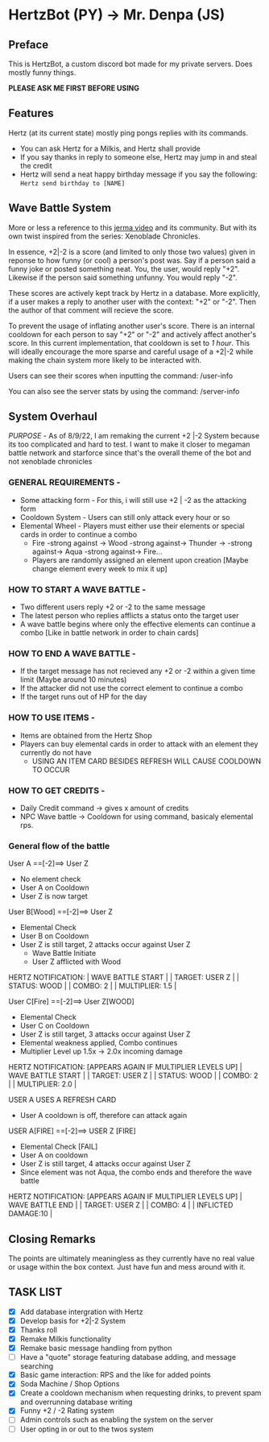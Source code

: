 # HertzBot (PY) -> Mr. Denpa (JS)

## Preface
This is HertzBot, a custom discord bot made for my private servers. Does mostly funny things.

**PLEASE ASK ME FIRST BEFORE USING**

## Features
Hertz (at its current state) mostly ping pongs replies with its commands.

* You can ask Hertz for a Milkis, and Hertz shall provide
* If you say thanks in reply to someone else, Hertz may jump in and steal the credit
* Hertz will send a neat happy birthday message if you say the following: ```Hertz send birthday to [NAME]```

## Wave Battle System

More or less a reference to this [jerma video](https://www.youtube.com/watch?v=KSp3Q_jvGGs) and its community. But with its own twist inspired from the series: Xenoblade Chronicles.

In essence, +2|-2 is a score (and limited to only those two values) given in reponse to how funny (or cool) a person's post was. Say if a person said a funny joke or posted something neat. You, the user, would reply "+2". Likewise if the person said something unfunny. You would reply "-2".

These scores are actively kept track by Hertz in a database. More explicitly, if a user makes a reply to another user with the context: "+2" or "-2". Then the author of that comment will recieve the score.

To prevent the usage of inflating another user's score. There is an internal cooldown for each person to say "+2" or "-2" and actively affect another's score. In this current implementation, that cooldown is set to *1 hour*. This will ideally encourage the more sparse and careful usage of a +2|-2 while making the chain system more likely to be interacted with.

Users can see their scores when inputting the command:
/user-info

You can also see the server stats by using the command:
/server-info

## System Overhaul
*PURPOSE* - As of 8/9/22, I am remaking the current +2 |-2 System because its too complicated and hard to test. I want to make it closer to megaman battle network and starforce since that's the overall theme of the bot and not xenoblade chronicles

### GENERAL REQUIREMENTS - 

* Some attacking form - For this, i will still use +2 | -2 as the attacking form
* Cooldown System - Users can still only attack every hour or so
* Elemental Wheel - Players must either use their elements or special cards in order to continue a combo
	- Fire -strong against -> Wood -strong against-> Thunder -> -strong against-> Aqua -strong against-> Fire...
	- Players are randomly assigned an element upon creation [Maybe change element every week to mix it up]

### HOW TO START A WAVE BATTLE - 

* Two different users reply +2 or -2 to the same message
* The latest person who replies afflicts a status onto the target user
* A wave battle begins where only the effective elements can continue a combo [Like in battle network in order to chain cards]

### HOW TO END A WAVE BATTLE - 
* If the target message has not recieved any +2 or -2 within a given time limit (Maybe around 10 minutes)
* If the attacker did not use the correct element to continue a combo
* If the target runs out of HP for the day

### HOW TO USE ITEMS - 
* Items are obtained from the Hertz Shop
* Players can buy elemental cards in order to attack with an element they currently do not have
	- USING AN ITEM CARD BESIDES REFRESH WILL CAUSE COOLDOWN TO OCCUR

### HOW TO GET CREDITS - 
* Daily Credit command -> gives x amount of credits
* NPC Wave battle -> Cooldown for using command, basicaly elemental rps.


### General flow of the battle

User A ==[-2]==> User Z
 - No element check
 - User A on Cooldown
 - User Z is now target

User B[Wood] ==[-2]==> User Z
 - Elemental Check
 - User B on Cooldown
 - User Z is still target, 2 attacks occur against User Z
	- Wave Battle Initiate
 	- User Z afflicted with Wood

HERTZ NOTIFICATION:
 | WAVE BATTLE START |
 | TARGET: USER Z    |
 | STATUS: WOOD      |
 | COMBO: 2	     |
 | MULTIPLIER: 1.5   |

User C[Fire] ==[-2]==> User Z[WOOD]
 - Elemental Check
 - User C on Cooldown
 - User Z is still target, 3 attacks occur against User Z
 - Elemental weakness applied, Combo continues
 - Multiplier Level up 1.5x -> 2.0x incoming damage

HERTZ NOTIFICATION: [APPEARS AGAIN IF MULTIPLIER LEVELS UP]
 | WAVE BATTLE START |
 | TARGET: USER Z    |
 | STATUS: WOOD      |
 | COMBO: 2	         |
 | MULTIPLIER: 2.0   |

USER A USES A REFRESH CARD
 - User A cooldown is off, therefore can attack again

USER A[FIRE] ==[-2]==> USER Z [FIRE]
 - Elemental Check [FAIL]
 - User A on cooldown
 - User Z is still target, 4 attacks occur against User Z
 - Since element was not Aqua, the combo ends and therefore the wave battle

HERTZ NOTIFICATION: [APPEARS AGAIN IF MULTIPLIER LEVELS UP]
 | WAVE BATTLE END     |
 | TARGET: USER Z      |
 | COMBO: 4	       |
 | INFLICTED DAMAGE:10 |


## Closing Remarks
The points are ultimately meaningless as they currently have no real value or usage within the box context. Just have fun and mess around with it.

## TASK LIST
- [x] Add database intergration with Hertz
- [x] Develop basis for +2|-2 System
- [x] Thanks roll
- [x] Remake Milkis functionality
- [x] Remake basic message handling from python
- [ ] Have a "quote" storage featuring database adding, and message searching
- [X] Basic game interaction: RPS and the like for added points
- [X] Soda Machine / Shop Options
- [X] Create a cooldown mechanism when requesting drinks, to prevent spam and overrunning database writing
- [X] Funny +2 / -2 Rating system
- [ ] Admin controls such as enabling the system on the server
- [ ] User opting in or out to the twos system